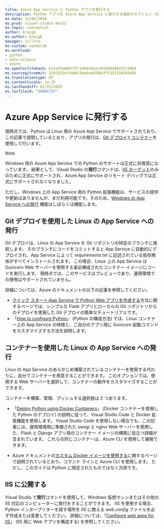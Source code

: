 ```yaml
---
title: Azure App Service に Python アプリを発行する
description: Python アプリを Azure App Service に発行する場合のオプション (Git デプロイ、Linux 用コンテナー、IIS へのデプロイなど)。
ms.date: 12/06/2018
ms.prod: visual-studio-dev15
ms.topic: conceptual
author: kraigb
ms.author: kraigb
manager: jillfra
ms.custom: seodec18
ms.workload:
- python
- data-science
- azure
ms.openlocfilehash: b31a19a08473f71404395ac4d1694489253738b4
ms.sourcegitcommit: 2193323efc608118e0ce6f6b2ff532f158245d56
ms.translationtype: HT
ms.contentlocale: ja-JP
ms.lasthandoff: 01/25/2019
ms.locfileid: "54991737"
---
```

# <a name="publish-to-azure-app-service"></a>Azure App Service に発行する

現時点では、Python は Linux 用の Azure App Service でサポートされており、この記事で説明しているとおり、アプリの発行は、[Git デプロイ](#publish-to-app-service-on-linux-using-git-deploy)と[コンテナー](#publish-to-app-service-on-linux-using-containers)を使用して行います。

> [!Note]
> Windows 用の Azure App Service での Python のサポートは正式に非推奨になっています。 結果として、Visual Studio の**発行**コマンドは、[IIS ターゲット](#publish-to-iis)のみのために正式にサポートされ、Azure App Service のリモート デバッグでは正式にサポートされなくなりました。
>
> ただし、Windows 上の App Service 用の Python 拡張機能は、サービスの提供や更新はありませんが、まだ利用可能です。そのため、[Windows の App Service への発行](publish-to-app-service-windows.md) 機能はしばらくは機能します。

## <a name="publish-to-app-service-on-linux-using-git-deploy"></a>Git デプロイを使用した Linux の App Service への発行

Git デプロイは、Linux の App Service を Git リポジトリの特定のブランチに接続します。 そのブランチにコードをコミットすると App Service に自動的にデプロイされ、App Service によって *requirements.txt* に記述されている依存関係がすべてインストールされます。 この場合、Linux 上の App Service は Gunicorn Web サーバーを使用する事前構成されたコンテナー イメージにコードを実行します。 現時点では、このサービスはプレビューであり、運用環境での使用はサポートされていません。

詳細については、Azure のドキュメントの以下の記事を参照してください。

- [クイック スタート:App Service で Python Web アプリを作成する](/azure/app-service/containers/quickstart-python?toc=%2Fpython%2Fazure%2FTOC.json)方法に関するページでは、シンプルな Flask アプリとローカルの Git リポジトリからのデプロイを使用した Git デプロイの簡単なチュートリアルです。
- 「[How to configure Python](/azure/app-service/containers/how-to-configure-python)」 (Python の構成方法) では、Linux コンテナー上の App Service の特徴と、ご自分のアプリ用に Gunicorn 起動コマンドをカスタマイズする方法を説明します。

## <a name="publish-to-app-service-on-linux-using-containers"></a>コンテナーを使用した Linux の App Service への発行

Linux の App Service のあらかじめ構築されているコンテナーを使用する代わりに、自分でコンテナーを用意することができます。 このオプションでは、使用する Web サーバーを選択して、コンテナーの動作をカスタマイズすることができます。

コンテナーを構築、管理、プッシュする選択肢は 2 つあります。

- 「[Deploy Python using Docker Containers](https://code.visualstudio.com/docs/python/tutorial-deploy-containers)」 (Docker コンテナーを使用した Python のデプロイ) の説明に従って、Visual Studio Code と Docker 拡張機能を使用します。 Visual Studio Code を使用しない場合でも、この記事には、運用環境用に準備された uwsgi と nginx Web サーバーを使用した、Flask と Django アプリ用のコンテナー イメージの構築に役立つ詳細が含まれています。 これらの同じコンテナーは、Azure CLI を使用して展開できます。

- Azure ドキュメントの[カスタム Docker イメージを使用する](/azure/app-service/containers/tutorial-custom-docker-image)に関するページで説明されているとおり、コマンド ラインと Azure CLI を使用します。 ただし、このガイドは Python に限定されたものではなく汎用です。

## <a name="publish-to-iis"></a>IIS に公開する

Visual Studio で**発行**コマンドを使用して、Windows 仮想マシンまたはその他の IIS 対応のコンピューターに発行をすることができます。 IIS を使用する場合、Python インタープリターを探す場所を IIS に教える *web.config* ファイルを必ず作成または変更してください。 詳細については、「[Configure web apps for IIS](configure-web-apps-for-iis-windows.md)」 (IIS 用に Web アプリを構成する) を参照してください。
